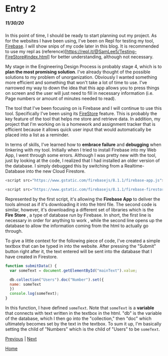 # Entry 2
##### 11/30/20

In this point of time, I should be ready to start planning out my project.
As for the websites I have been using, I've been on Repl for testing my tool,
[Firebase](https://firebase.google.com/).
I will show snips of my code later in this blog. It is recommended to use my repl as (reference)[https://repl.it/@SamLee5/Testing-FireStore#index.html]
for better understanding, although not necessary.

My stage in the Engineering Design Process is probably stage 4, which is to **plan the most promising solution**.
I've already thought of the possible solutions to my problem of unorganization. Obviously I wanted something more efficient
and something that won't take a lot of time to use. I've narrowed my way to down the idea that this app allows you to press
things on screen and the user will just need to fill in necessary information (i.e. Page numbers or amount of minutes needed to read).

The tool that I've been focusing on is Firebase and I will continue to use this tool. Specifically I've been using its [FireStore](https://firebase.google.com/products/firestore)
feature. This is probably the key feature of the tool that helps me store and retrieve data. In addition, my project that I'm working on is a
homework and assignment tracker that is efficient because it allows quick user input that would automatically be placed into a list
as a reminder.

In terms of skills, I've learned how to **embrace failure** and **debugging** when tinkering with my tool. Initially when I tried to
install Firebase into my Web App, I went through some errors. Although I was pretty new with the tool, just by looking at the code,
I realized that I had installed an older version of the database. I simply debugged this by switching from a Realtime-Database into the new
Cloud Firestore.

<!--![Code Installation](../images/code-install.png)-->
``` javascript
<script src="https://www.gstatic.com/firebasejs/8.1.1/firebase-app.js"></script>
```
``` javascript
<script src="https://www.gstatic.com/firebasejs/8.1.1/firebase-firestore.js"></script>
```

Represented by the first script, it's allowing the **Firebase App** to deliver the tools
almost as if it's downloading it into the html file.
The second code is similar, however, it's downloading a different set of libraries which is the **Fire Store**
, a type of database run by Firebase. In short, the first line is necessary in order for anything to work
, while the second line opens up the database to allow the information coming from the html to actually go through.



To give a little context for the following piece of code, I've created a simple textbox that can be typed in into the
website. After pressing the "Submit" button right after it, the text entered will be sent into the database that I have created in Firestore.


``` javascript
function submitData() {
  var someText = document.getElementById("mainText").value;

  db.collection("Users").doc("Number").set({
  name: someText
  })
  console.log(someText);
}
```
In this function, I have defined `someText`. Note that `someText` is a **variable** that connects with text written in the textbox in the html.
"db" is the variable of the database, which I then go into the "collection," then "doc" which ultimately becomes set by the text
in the textbox.
To sum it up, I'm basically setting the child of "Numbers" which is the child of "Users" to be `someText`.


[Previous](entry01.md) | [Next](entry03.md)

[Home](../README.md)